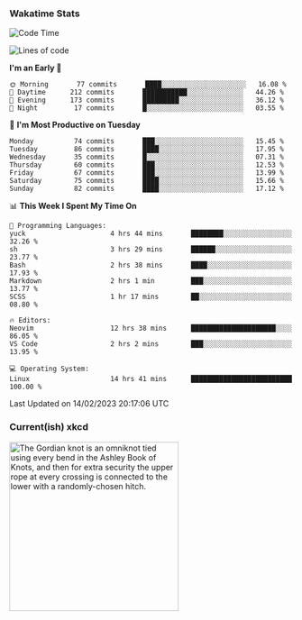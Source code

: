 ### Wakatime Stats
<!--START_SECTION:waka-->
![Code Time](http://img.shields.io/badge/Code%20Time-1%2C439%20hrs%201%20min-blue)

![Lines of code](https://img.shields.io/badge/From%20Hello%20World%20I%27ve%20Written-358%20Thousand%20lines%20of%20code-blue)

**I'm an Early 🐤** 

```text
🌞 Morning       77 commits       ████░░░░░░░░░░░░░░░░░░░░░   16.08 % 
🌆 Daytime      212 commits       ███████████░░░░░░░░░░░░░░   44.26 % 
🌃 Evening      173 commits       █████████░░░░░░░░░░░░░░░░   36.12 % 
🌙 Night         17 commits       █░░░░░░░░░░░░░░░░░░░░░░░░   03.55 % 

```
📅 **I'm Most Productive on Tuesday** 

```text
Monday          74 commits       ███░░░░░░░░░░░░░░░░░░░░░░   15.45 % 
Tuesday         86 commits       ████░░░░░░░░░░░░░░░░░░░░░   17.95 % 
Wednesday       35 commits       █░░░░░░░░░░░░░░░░░░░░░░░░   07.31 % 
Thursday        60 commits       ███░░░░░░░░░░░░░░░░░░░░░░   12.53 % 
Friday          67 commits       ███░░░░░░░░░░░░░░░░░░░░░░   13.99 % 
Saturday        75 commits       ████░░░░░░░░░░░░░░░░░░░░░   15.66 % 
Sunday          82 commits       ████░░░░░░░░░░░░░░░░░░░░░   17.12 % 

```


📊 **This Week I Spent My Time On** 

```text
💬 Programming Languages: 
yuck                     4 hrs 44 mins       ████████░░░░░░░░░░░░░░░░░   32.26 % 
sh                       3 hrs 29 mins       ██████░░░░░░░░░░░░░░░░░░░   23.77 % 
Bash                     2 hrs 38 mins       ████░░░░░░░░░░░░░░░░░░░░░   17.93 % 
Markdown                 2 hrs 1 min         ███░░░░░░░░░░░░░░░░░░░░░░   13.77 % 
SCSS                     1 hr 17 mins        ██░░░░░░░░░░░░░░░░░░░░░░░   08.80 % 

🔥 Editors: 
Neovim                   12 hrs 38 mins      █████████████████████░░░░   86.05 % 
VS Code                  2 hrs 2 mins        ███░░░░░░░░░░░░░░░░░░░░░░   13.95 % 

💻 Operating System: 
Linux                    14 hrs 41 mins      █████████████████████████   100.00 % 

```


 Last Updated on 14/02/2023 20:17:06 UTC
<!--END_SECTION:waka-->

### Current(ish) xkcd
<a id="xkcd-a" title="The Gordian knot is an omniknot tied using every bend in the Ashley Book of Knots, and then for extra security the upper rope at every crossing is connected to the lower with a randomly-chosen hitch." href="https://www.xkcd.com" target="_blank">
        <img align="center" id="xkcd-img" src="https://imgs.xkcd.com/comics/omniknot.png" alt="The Gordian knot is an omniknot tied using every bend in the Ashley Book of Knots, and then for extra security the upper rope at every crossing is connected to the lower with a randomly-chosen hitch." height=300 />
</a>
